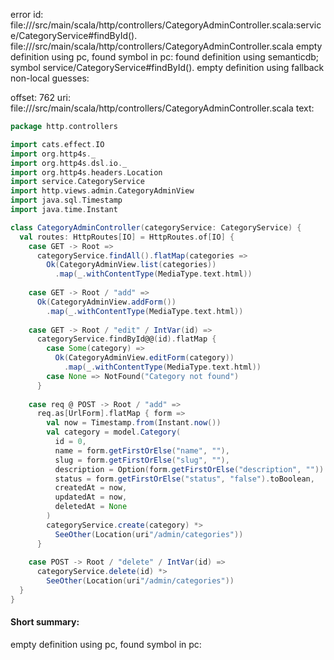 error id: file://<WORKSPACE>/src/main/scala/http/controllers/CategoryAdminController.scala:service/CategoryService#findById().
file://<WORKSPACE>/src/main/scala/http/controllers/CategoryAdminController.scala
empty definition using pc, found symbol in pc: 
found definition using semanticdb; symbol service/CategoryService#findById().
empty definition using fallback
non-local guesses:

offset: 762
uri: file://<WORKSPACE>/src/main/scala/http/controllers/CategoryAdminController.scala
text:
```scala
package http.controllers

import cats.effect.IO
import org.http4s._
import org.http4s.dsl.io._
import org.http4s.headers.Location
import service.CategoryService
import http.views.admin.CategoryAdminView
import java.sql.Timestamp
import java.time.Instant

class CategoryAdminController(categoryService: CategoryService) {
  val routes: HttpRoutes[IO] = HttpRoutes.of[IO] {
    case GET -> Root => 
      categoryService.findAll().flatMap(categories =>
        Ok(CategoryAdminView.list(categories))
          .map(_.withContentType(MediaType.text.html))
    
    case GET -> Root / "add" =>
      Ok(CategoryAdminView.addForm())
        .map(_.withContentType(MediaType.text.html))
    
    case GET -> Root / "edit" / IntVar(id) =>
      categoryService.findById@@(id).flatMap {
        case Some(category) => 
          Ok(CategoryAdminView.editForm(category))
            .map(_.withContentType(MediaType.text.html))
        case None => NotFound("Category not found")
      }
    
    case req @ POST -> Root / "add" =>
      req.as[UrlForm].flatMap { form =>
        val now = Timestamp.from(Instant.now())
        val category = model.Category(
          id = 0,
          name = form.getFirstOrElse("name", ""),
          slug = form.getFirstOrElse("slug", ""),
          description = Option(form.getFirstOrElse("description", "")).filter(_.nonEmpty),
          status = form.getFirstOrElse("status", "false").toBoolean,
          createdAt = now,
          updatedAt = now,
          deletedAt = None
        )
        categoryService.create(category) *> 
          SeeOther(Location(uri"/admin/categories"))
      }
    
    case POST -> Root / "delete" / IntVar(id) =>
      categoryService.delete(id) *> 
        SeeOther(Location(uri"/admin/categories"))
  }
}
```


#### Short summary: 

empty definition using pc, found symbol in pc: 